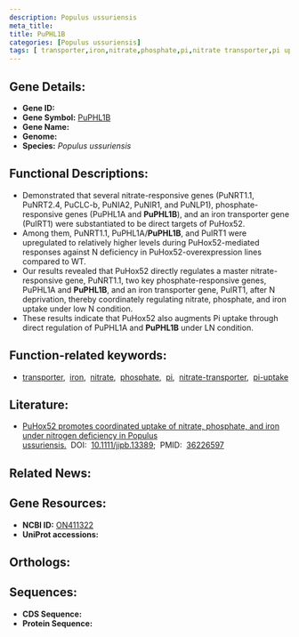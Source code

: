 ```yaml
---
description: Populus ussuriensis
meta_title:
title: PuPHL1B
categories: [Populus ussuriensis]
tags: [ transporter,iron,nitrate,phosphate,pi,nitrate transporter,pi uptake ]
---
```


## Gene Details:
- **Gene ID:** []()
- **Gene Symbol:** <u>PuPHL1B</u>
- **Gene Name:** 
- **Genome:** []()
- **Species:** *Populus ussuriensis*

## Functional Descriptions:
   - Demonstrated that several nitrate-responsive genes (PuNRT1.1, PuNRT2.4, PuCLC-b, PuNIA2, PuNIR1, and PuNLP1), phosphate-responsive genes (PuPHL1A and **PuPHL1B**), and an iron transporter gene (PuIRT1) were substantiated to be direct targets of PuHox52.
   - Among them, PuNRT1.1, PuPHL1A/**PuPHL1B**, and PuIRT1 were upregulated to relatively higher levels during PuHox52-mediated responses against N deficiency in PuHox52-overexpression lines compared to WT.
   - Our results revealed that PuHox52 directly regulates a master nitrate-responsive gene, PuNRT1.1, two key phosphate-responsive genes, PuPHL1A and **PuPHL1B**, and an iron transporter gene, PuIRT1, after N deprivation, thereby coordinately regulating nitrate, phosphate, and iron uptake under low N condition. 
   - These results indicate that PuHox52 also augments Pi uptake through direct regulation of PuPHL1A and **PuPHL1B** under LN condition.

## Function-related keywords:
   - [transporter](/tags/transporter/),&nbsp;&nbsp;[iron](/tags/iron/),&nbsp;&nbsp;[nitrate](/tags/nitrate/),&nbsp;&nbsp;[phosphate](/tags/phosphate/),&nbsp;&nbsp;[pi](/tags/pi/),&nbsp;&nbsp;[nitrate-transporter](/tags/nitrate-transporter/),&nbsp;&nbsp;[pi-uptake](/tags/pi-uptake/)

## Literature:
   - [PuHox52 promotes coordinated uptake of nitrate, phosphate, and iron under nitrogen deficiency in Populus ussuriensis.](https://doi.org/10.1111/jipb.13389)&nbsp;&nbsp;DOI:&nbsp;&nbsp;[10.1111/jipb.13389](https://doi.org/10.1111/jipb.13389);&nbsp;&nbsp;PMID:&nbsp;&nbsp;[36226597](https://pubmed.ncbi.nlm.nih.gov/36226597/)

## Related News:

## Gene Resources:
- **NCBI ID:**  [ON411322](https://www.ncbi.nlm.nih.gov/gene/?term=ON411322)
- **UniProt accessions:**  [](https://www.uniprot.org/uniprotkb//entry)

## Orthologs:

## Sequences:
- **CDS Sequence:**
- **Protein Sequence:**
